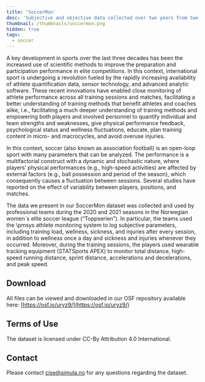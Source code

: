 ```yaml
---
title: 'SoccerMon'
desc: 'Subjective and objective data collected over two years from two different elite women´s soccer teams.'
thumbnail: /thumbnails/soccermon.png
hidden: true
tags:
  - soccer
---
```


A key development in sports over the last three decades has been the increased use of scientific methods to improve the preparation and participation performance in elite competitions. In this context, international sport is undergoing a revolution fueled by the rapidly increasing availability of athlete quantification data, sensor technology, and advanced analytic software. These recent innovations have enabled close monitoring of athlete performance across all training sessions and matches, facilitating a better understanding of training methods that benefit athletes and coaches alike, i.e., facilitating a much deeper understanding of training methods and empowering both players and involved personnel to quantify individual and team strengths and weaknesses, give physical performance feedback, psychological status and wellness fluctuations, educate, plan training content in micro- and macrocycles, and avoid overuse injuries.   

In this context, soccer (also known as association football) is an open-loop sport with many parameters that can be analyzed. The performance is a multifactorial construct with a dynamic and stochastic nature, where players’ physical performances (e.g., high-speed activities) are affected by external factors (e.g., ball possession and period of the season), which consequently causes a fluctuation between sessions. Several studies have reported on the effect of variability between players, positions, and matches.

The data we present in our SoccerMon dataset was collected and used by professional teams during the 2020 and 2021 seasons in the Norwegian women´s elite soccer league (“Toppserien”). In particular, the teams used the \pmsys athlete monitoring system to log subjective parameters, including training load, wellness, sickness, and injuries after every session, in addition to wellness once a day and sickness and injuries whenever they occurred. Moreover, during the training sessions, the players used wearable tracking equipment (STATSports APEX) to monitor total distance, high-speed running distance, sprint distance, accelerations and decelerations, and peak speed.

## Download
All files can be viewed and downloaded in our OSF repository available here: [https://osf.io/uryz9/](https://osf.io/uryz9/)

## Terms of Use
The dataset is licensed under CC-By Attribution 4.0 International.

## Contact
Please contact cise@simula.no for any questions regarding the dataset.
